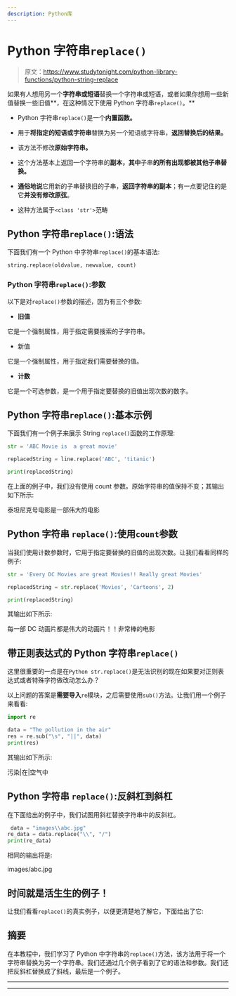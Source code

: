```yaml
---
description: Python库
---
```


# Python 字符串`replace()`

> 原文：<https://www.studytonight.com/python-library-functions/python-string-replace>

如果有人想用另一个**字符串或短语**替换一个字符串或短语，或者如果你想用一些新值替换一些旧值**，在这种情况下使用 Python 字符串`replace()`。**

*   Python 字符串`replace()`是一个**内置函数。**

*   用于**将指定的短语或字符串**替换为另一个短语或字符串，**返回替换后的结果。**

*   该方法不修改**原始字符串。**

*   这个方法基本上返回一个字符串的**副本，其中**子串**的所有出现都被其他子串替换。**

*   **通俗地说**它用新的子串替换旧的子串，**返回字符串的副本**；有一点要记住的是它**并没有修改原弦**。

*   这种方法属于`<class 'str'>`范畴

## Python 字符串`replace()`:语法

下面我们有一个 Python 中字符串`replace()`的基本语法:

```py
string.replace(oldvalue, newvalue, count)
```

### Python 字符串`replace()`:参数

以下是对`replace()`参数的描述，因为有三个参数:

*   **旧值**

它是一个强制属性，用于指定需要搜索的子字符串。

*   新值

它是一个强制属性，用于指定我们需要替换的值。

*   **计数**

它是一个可选参数，是一个用于指定要替换的旧值出现次数的数字。

## Python 字符串`replace()`:基本示例

下面我们有一个例子来展示 String `replace()`函数的工作原理:

```py
str = 'ABC Movie is  a great movie'

replacedString = line.replace('ABC', 'titanic')

print(replacedString)
```

在上面的例子中，我们没有使用 count 参数。原始字符串的值保持不变；其输出如下所示:

泰坦尼克号电影是一部伟大的电影

## Python 字符串 `replace()`:使用`count`参数

当我们使用计数参数时，它用于指定要替换的旧值的出现次数。让我们看看同样的例子:

```py
str = 'Every DC Movies are great Movies!! Really great Movies'

replacedString = str.replace('Movies', 'Cartoons', 2)

print(replacedString)
```

其输出如下所示:

每一部 DC 动画片都是伟大的动画片！！非常棒的电影

## 带正则表达式的 Python 字符串`replace()`

这里很重要的一点是在`Python str.replace()`是无法识别的现在如果要对正则表达式或者特殊字符做改动怎么办？

以上问题的答案是**需要导入**`re`模块，之后需要使用`sub()`方法。让我们用一个例子来看看:

```py
import re

data = "The pollution in the air"
res = re.sub("\s", "||", data)
print(res)
```

其输出如下所示:

污染|在|空气中

## Python 字符串 `replace()`:反斜杠到斜杠

在下面给出的例子中，我们试图用斜杠替换字符串中的反斜杠。

```py
 data = "images\\abc.jpg"
re_data = data.replace("\\", "/")
print(re_data)
```

相同的输出将是:

images/abc.jpg

## 时间就是活生生的例子！

让我们看看`replace()`的真实例子，以便更清楚地了解它，下面给出了它:

## 摘要

在本教程中，我们学习了 Python 中字符串的`replace()`方法，该方法用于将一个字符串替换为另一个字符串。我们还通过几个例子看到了它的语法和参数。我们还把反斜杠替换成了斜线，最后是一个例子。

* * *

* * *
